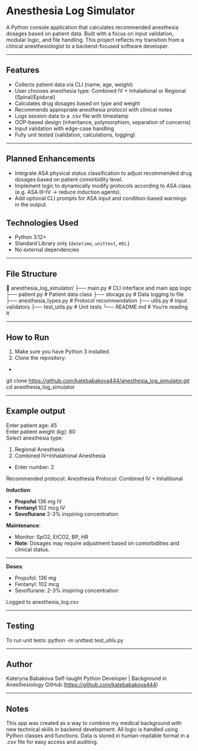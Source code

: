 #  Anesthesia Log Simulator

A Python console application that calculates recommended anesthesia dosages based on patient data. Built with a focus on input validation, modular logic, and file handling. This project reflects my transition from a clinical anesthesiologist to a backend-focused software developer.

---

##  Features
- Collects patient data via CLI (name, age, weight)
- User chooses anesthesia type: Combined IV + Inhalational or Regional (Spinal/Epidural)
- Calculates drug dosages based on type and weight
- Recommends appropriate anesthesia protocol with clinical notes
- Logs session data to a .csv file with timestamp
- OOP-based design (inheritance, polymorphism, separation of concerns)
- Input validation with edge-case handling
- Fully unit tested (validation, calculations, logging)

---

## Planned Enhancements
- Integrate ASA physical status classification to adjust recommended drug dosages based on patient comorbidity level.
- Implement logic to dynamically modify protocols according to ASA class (e.g. ASA III–IV → reduce induction agents).
- Add optional CLI prompts for ASA input and condition-based warnings in the output.

##  Technologies Used

- Python 3.12+
- Standard Library only (`datetime`, `unittest`, etc.)
- No external dependencies

---

##  File Structure
📁 anesthesia_log_simulator/
├── main.py              # CLI interface and main app logic
├── patient.py           # Patient data class
├── storage.py           # Data logging to file
├── anesthesia_types.py  # Protocol recommendation
├── utils.py             # Input validators
├── test_utils.py        # Unit tests
└── README.md            # You’re reading it

---

##  How to Run

1. Make sure you have Python 3 installed.
2. Clone the repository:
- ```bash
git clone https://github.com/katebabakova444/anesthesia_log_simulator.git
cd anesthesia_log_simulator

---
## Example output
Enter patient age: 45  
Enter patient weight (kg): 80  
Select anesthesia type:
1. Regional Anesthesia
2. Combined IV+Inhalational Anesthesia
- Enter number: 2

Recommended protocol:
Anesthesia Protocol: Combined IV + Inhalitional

**Induction**:
- **Propofol** 136 mg IV
- **Fentanyl** 102 mcg IV
- **Sevoflurane** 2-3% inspiring concentration

**Maintenance**:
- Monitor: SpO2, EtCO2, BP, HR
- **Note**: Dosages may require adjustment based on comorbidities and clinical status.

---

**Doses**:
- Propofol: 136 mg
- Fentanyl: 102 mcg
- Sevoflurane: 2-3% inspiring concentration

Logged to anesthesia_log.csv


---

##  Testing

To run unit tests:
python -m unittest test_utils.py

---

##  Author

Kateryna Babakova
Self-taught Python Developer | Background in Anesthesiology
GitHub (https://github.com/katebabakova444)

---

##  Notes

This app was created as a way to combine my medical background with new technical skills in backend development.
All logic is handled using Python classes and functions. Data is stored in human-readable format in a .csv file for easy access and auditing.